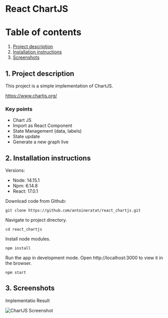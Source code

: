 # React ChartJS

# Table of contents

1. [Project description](#description)
2. [Installation instructions](#installation)
3. [Screenshots](#screenshots)

## 1. Project description<a name="description"></a>

This project is a simple implementation of ChartJS.

https://www.chartjs.org/

### Key points

-   Chart JS
-   Import as React Component
-   State Management (data, labels)
-   State update
-   Generate a new graph live

## 2. Installation instructions<a name="installation"></a>

Versions:

-   Node: 14.15.1
-   Npm: 6.14.8
-   React: 17.0.1

Download code from Github:

```shell
git clone https://github.com/antoineratat/react_chartjs.git
```

Navigate to project directory.

```shell
cd react_chartjs
```

Install node modules.

```shell
npm install
```

Run the app in development mode. Open http://localhost:3000 to view it in the browser.

```shell
npm start
```

## 3. Screenshots<a name="screenshots"></a>

Implementatio Result

![ChartJS Screenshot](https://github.com/antoineratat/react_chartjs/blob/master/screenshots/1.PNG?raw=true)
